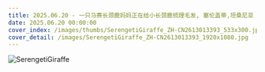 ```yaml
---
title: 2025.06.20 - 一只马赛长颈鹿妈妈正在给小长颈鹿梳理毛发, 塞伦盖蒂,坦桑尼亚 (© Alberto Cassani/Getty Images)
date: 2025.06.20 00:00:00
cover_index: /images/thumbs/SerengetiGiraffe_ZH-CN2613013393_533x300.jpg
cover_detail: /images/SerengetiGiraffe_ZH-CN2613013393_1920x1080.jpg
---
```


![SerengetiGiraffe](/images/SerengetiGiraffe_ZH-CN2613013393_1920x1080.jpg)
